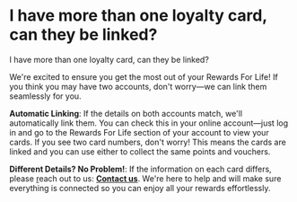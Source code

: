 # I have more than one loyalty card, can they be linked?

I have more than one loyalty card, can they be linked?

We're excited to ensure you get the most out of your Rewards For Life! If you think you may have two accounts, don't worry—we can link them seamlessly for you.

**Automatic Linking**: If the details on both accounts match, we'll automatically link them. You can check this in your online account—just log in and go to the Rewards For Life section of your account to view your cards. If you see two card numbers, don't worry! This means the cards are linked and you can use either to collect the same points and vouchers.

**Different Details? No Problem!**: If the information on each card differs, please [r](/hc/en-gb/articles/360016953339)each out to us: **[Contact us](/hc/en-gb/articles/20011957983378)**. We're here to help and will make sure everything is connected so you can enjoy all your rewards effortlessly.
